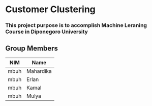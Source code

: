 # **Customer Clustering**

### This project purpose is to accomplish Machine Leraning Course in Diponegoro University

## **Group Members**

| NIM            | Name                   |
| -------------- | ---------------------- |
| mbuh           | Mahardika              |
| mbuh           | Erlan                  |
| mbuh           | Kamal                  |
| mbuh           | Mulya                  |
